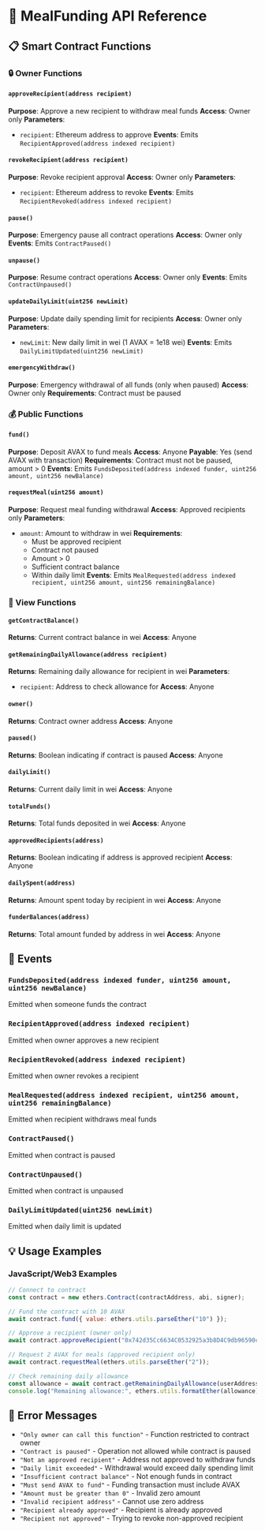 # 🎯 MealFunding API Reference

## 📋 Smart Contract Functions

### 🔒 Owner Functions

#### `approveRecipient(address recipient)`
**Purpose**: Approve a new recipient to withdraw meal funds
**Access**: Owner only
**Parameters**:
- `recipient`: Ethereum address to approve
**Events**: Emits `RecipientApproved(address indexed recipient)`

#### `revokeRecipient(address recipient)`
**Purpose**: Revoke recipient approval
**Access**: Owner only
**Parameters**:
- `recipient`: Ethereum address to revoke
**Events**: Emits `RecipientRevoked(address indexed recipient)`

#### `pause()`
**Purpose**: Emergency pause all contract operations
**Access**: Owner only
**Events**: Emits `ContractPaused()`

#### `unpause()`
**Purpose**: Resume contract operations
**Access**: Owner only
**Events**: Emits `ContractUnpaused()`

#### `updateDailyLimit(uint256 newLimit)`
**Purpose**: Update daily spending limit for recipients
**Access**: Owner only
**Parameters**:
- `newLimit`: New daily limit in wei (1 AVAX = 1e18 wei)
**Events**: Emits `DailyLimitUpdated(uint256 newLimit)`

#### `emergencyWithdraw()`
**Purpose**: Emergency withdrawal of all funds (only when paused)
**Access**: Owner only
**Requirements**: Contract must be paused

### 💰 Public Functions

#### `fund()`
**Purpose**: Deposit AVAX to fund meals
**Access**: Anyone
**Payable**: Yes (send AVAX with transaction)
**Requirements**: Contract must not be paused, amount > 0
**Events**: Emits `FundsDeposited(address indexed funder, uint256 amount, uint256 newBalance)`

#### `requestMeal(uint256 amount)`
**Purpose**: Request meal funding withdrawal
**Access**: Approved recipients only
**Parameters**:
- `amount`: Amount to withdraw in wei
**Requirements**: 
  - Must be approved recipient
  - Contract not paused
  - Amount > 0
  - Sufficient contract balance
  - Within daily limit
**Events**: Emits `MealRequested(address indexed recipient, uint256 amount, uint256 remainingBalance)`

### 👀 View Functions

#### `getContractBalance()`
**Returns**: Current contract balance in wei
**Access**: Anyone

#### `getRemainingDailyAllowance(address recipient)`
**Returns**: Remaining daily allowance for recipient in wei
**Parameters**:
- `recipient`: Address to check allowance for
**Access**: Anyone

#### `owner()`
**Returns**: Contract owner address
**Access**: Anyone

#### `paused()`
**Returns**: Boolean indicating if contract is paused
**Access**: Anyone

#### `dailyLimit()`
**Returns**: Current daily limit in wei
**Access**: Anyone

#### `totalFunds()`
**Returns**: Total funds deposited in wei
**Access**: Anyone

#### `approvedRecipients(address)`
**Returns**: Boolean indicating if address is approved recipient
**Access**: Anyone

#### `dailySpent(address)`
**Returns**: Amount spent today by recipient in wei
**Access**: Anyone

#### `funderBalances(address)`
**Returns**: Total amount funded by address in wei
**Access**: Anyone

## 🔔 Events

### `FundsDeposited(address indexed funder, uint256 amount, uint256 newBalance)`
Emitted when someone funds the contract

### `RecipientApproved(address indexed recipient)`
Emitted when owner approves a new recipient

### `RecipientRevoked(address indexed recipient)`
Emitted when owner revokes a recipient

### `MealRequested(address indexed recipient, uint256 amount, uint256 remainingBalance)`
Emitted when recipient withdraws meal funds

### `ContractPaused()`
Emitted when contract is paused

### `ContractUnpaused()`
Emitted when contract is unpaused

### `DailyLimitUpdated(uint256 newLimit)`
Emitted when daily limit is updated

## 💡 Usage Examples

### JavaScript/Web3 Examples

```javascript
// Connect to contract
const contract = new ethers.Contract(contractAddress, abi, signer);

// Fund the contract with 10 AVAX
await contract.fund({ value: ethers.utils.parseEther("10") });

// Approve a recipient (owner only)
await contract.approveRecipient("0x742d35Cc6634C0532925a3b8D4C9db96590c6C87");

// Request 2 AVAX for meals (approved recipient only)
await contract.requestMeal(ethers.utils.parseEther("2"));

// Check remaining daily allowance
const allowance = await contract.getRemainingDailyAllowance(userAddress);
console.log("Remaining allowance:", ethers.utils.formatEther(allowance), "AVAX");
```

## 🚨 Error Messages

- `"Only owner can call this function"` - Function restricted to contract owner
- `"Contract is paused"` - Operation not allowed while contract is paused
- `"Not an approved recipient"` - Address not approved to withdraw funds
- `"Daily limit exceeded"` - Withdrawal would exceed daily spending limit
- `"Insufficient contract balance"` - Not enough funds in contract
- `"Must send AVAX to fund"` - Funding transaction must include AVAX
- `"Amount must be greater than 0"` - Invalid zero amount
- `"Invalid recipient address"` - Cannot use zero address
- `"Recipient already approved"` - Recipient is already approved
- `"Recipient not approved"` - Trying to revoke non-approved recipient